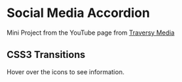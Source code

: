 # Social Media Accordion

Mini Project from the YouTube page from [Traversy Media](https://www.youtube.com/watch?v=4M6qPoFWIxI)

## CSS3 Transitions

Hover over the icons to see information.